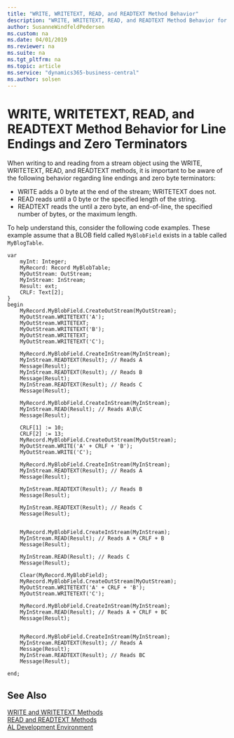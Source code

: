 ```yaml
---
title: "WRITE, WRITETEXT, READ, and READTEXT Method Behavior"
description: "WRITE, WRITETEXT, READ, and READTEXT Method Behavior for Line Endings and Zero Terminators."
author: SusanneWindfeldPedersen
ms.custom: na
ms.date: 04/01/2019
ms.reviewer: na
ms.suite: na
ms.tgt_pltfrm: na
ms.topic: article
ms.service: "dynamics365-business-central"
ms.author: solsen
---
```


# WRITE, WRITETEXT, READ, and READTEXT Method Behavior for Line Endings and Zero Terminators 

When writing to and reading from a stream object using the WRITE, WRITETEXT, READ, and READTEXT methods, it is important to be aware of the following behavior regarding line endings and zero byte terminators:

- WRITE adds a 0 byte at the end of the stream; WRITETEXT does not.
- READ reads until a 0 byte or the specified length  of the string.
- READTEXT reads the until a zero byte, an end-of-line, the specified number of bytes, or the maximum length.  

To help understand this, consider the following code examples. These example assume that a BLOB field called `MyBlobField` exists in a table called `MyBlogTable`.

```
var
    myInt: Integer;
    MyRecord: Record MyBlobTable;
    MyOutStream: OutStream;
    MyInStream: InStream;
    Result: ext;
    CRLF: Text[2];
}
begin
    MyRecord.MyBlobField.CreateOutStream(MyOutStream);
    MyOutStream.WRITETEXT('A');
    MyOutStream.WRITETEXT;
    MyOutStream.WRITETEXT('B');
    MyOutStream.WRITETEXT;
    MyOutStream.WRITETEXT('C');

    MyRecord.MyBlobField.CreateInStream(MyInStream);
    MyInStream.READTEXT(Result); // Reads A
    Message(Result);
    MyInStream.READTEXT(Result); // Reads B
    Message(Result);
    MyInStream.READTEXT(Result); // Reads C
    Message(Result);

    MyRecord.MyBlobField.CreateInStream(MyInStream);
    MyInStream.READ(Result); // Reads A\B\C
    Message(Result);

    CRLF[1] := 10;
    CRLF[2] := 13;
    MyRecord.MyBlobField.CreateOutStream(MyOutStream);
    MyOutStream.WRITE('A' + CRLF + 'B');
    MyOutStream.WRITE('C');

    MyRecord.MyBlobField.CreateInStream(MyInStream);
    MyInStream.READTEXT(Result); // Reads A
    Message(Result);

    MyInStream.READTEXT(Result); // Reads B
    Message(Result);

    MyInStream.READTEXT(Result); // Reads C
    Message(Result);


    MyRecord.MyBlobField.CreateInStream(MyInStream);
    MyInStream.READ(Result); // Reads A + CRLF + B
    Message(Result);

    MyInStream.READ(Result); // Reads C
    Message(Result);

    Clear(MyRecord.MyBlobField);
    MyRecord.MyBlobField.CreateOutStream(MyOutStream);
    MyOutStream.WRITETEXT('A' + CRLF + 'B');
    MyOutStream.WRITETEXT('C');

    MyRecord.MyBlobField.CreateInStream(MyInStream);
    MyInStream.READ(Result); // Reads A + CRLF + BC
    Message(Result);


    MyRecord.MyBlobField.CreateInStream(MyInStream);
    MyInStream.READTEXT(Result); // Reads A
    Message(Result);
    MyInStream.READTEXT(Result); // Reads BC
    Message(Result);

end;

```
<!--
```
table 50100 MyBlobTable
{
    DataClassification = ToBeClassified;

    fields
    {
        field(1; MyField; Integer)
        {
            DataClassification = ToBeClassified;

        }
        field(2; MyBlobField; Blob)
        {
            DataClassification = ToBeClassified;
        }
    }

    keys
    {
        key(PK; MyField)
        {
            Clustered = true;
        }
    }

}

codeunit 50111 MyCodeunit
{
    trigger OnRun()
    begin
        MyRecord.MyBlobField.CreateOutStream(MyOutStream);
        MyOutStream.WRITETEXT('A');
        MyOutStream.WRITETEXT;
        MyOutStream.WRITETEXT('B');
        MyOutStream.WRITETEXT;
        MyOutStream.WRITETEXT('C');

        MyRecord.MyBlobField.CreateInStream(MyInStream);
        MyInStream.READTEXT(Result); // Reads A
        Message(Result);
        MyInStream.READTEXT(Result); // Reads B
        Message(Result);
        MyInStream.READTEXT(Result); // Reads C
        Message(Result);

        MyRecord.MyBlobField.CreateInStream(MyInStream);
        MyInStream.READ(Result); // Reads A\B\C
        Message(Result);

        CRLF[1] := 10;
        CRLF[2] := 13;
        MyRecord.MyBlobField.CreateOutStream(MyOutStream);
        MyOutStream.WRITE('A' + CRLF + 'B');
        MyOutStream.WRITE('C');

        MyRecord.MyBlobField.CreateInStream(MyInStream);
        MyInStream.READTEXT(Result); // Reads A
        Message(Result);

        MyInStream.READTEXT(Result); // Reads B
        Message(Result);

        MyInStream.READTEXT(Result); // Reads C
        Message(Result);


        MyRecord.MyBlobField.CreateInStream(MyInStream);
        MyInStream.READ(Result); // Reads A + CRLF + B
        Message(Result);

        MyInStream.READ(Result); // Reads C
        Message(Result);

        Clear(MyRecord.MyBlobField);
        MyRecord.MyBlobField.CreateOutStream(MyOutStream);
        MyOutStream.WRITETEXT('A' + CRLF + 'B');
        MyOutStream.WRITETEXT('C');

        MyRecord.MyBlobField.CreateInStream(MyInStream);
        MyInStream.READ(Result); // Reads A + CRLF + BC
        Message(Result);


        MyRecord.MyBlobField.CreateInStream(MyInStream);
        MyInStream.READTEXT(Result); // Reads A
        Message(Result);

        MyInStream.READTEXT(Result); // Reads BC
        Message(Result);



    end;

    var
        myInt: Integer;
        MyRecord: Record MyBlobTable;
        MyOutStream: OutStream;
        MyInstream: InStream;
        Result: ext;T
        CRLF: Text[2];
}

```
-->
## See Also
[WRITE and WRITETEXT Methods](methods-auto/outstream/outstream-data-type.md)  
[READ and READTEXT Methods](methods-auto/instream/instream-data-type.md)  
[AL Development Environment](devenv-reference-overview.md)    
